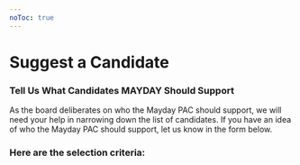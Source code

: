 ```yaml
---
noToc: true
---
```


# Suggest a Candidate

### Tell Us What Candidates MAYDAY Should Support

As the board deliberates on who the Mayday PAC should support, we will need your help in narrowing down the list of candidates.  If you have an idea of who the Mayday PAC should support, let us know in the form below.  

### Here are the selection criteria: